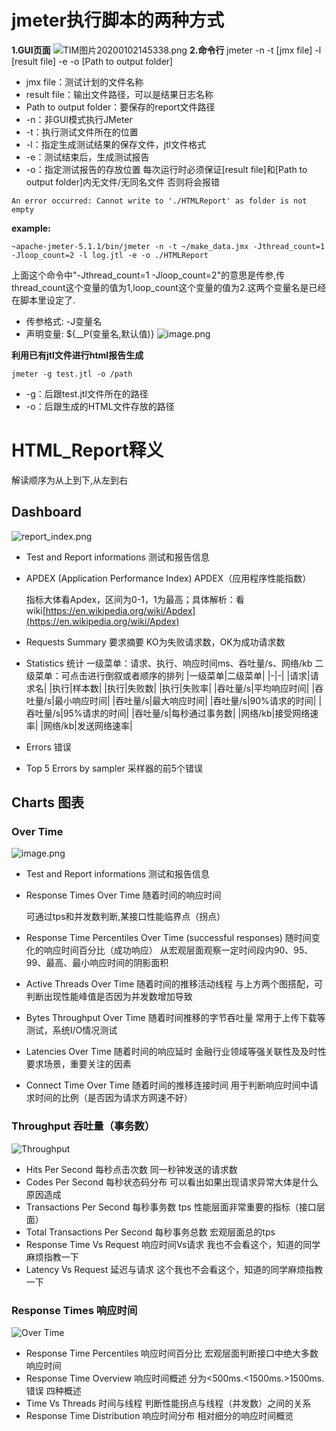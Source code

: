 # jmeter执行脚本的两种方式
**1.GUI页面**
![TIM图片20200102145338.png](https://upload-images.jianshu.io/upload_images/20499241-d403e693fdc31562.png?imageMogr2/auto-orient/strip%7CimageView2/2/w/1240)
**2.命令行**
jmeter -n -t [jmx file] -l [result file] -e -o [Path to output folder]
- jmx file：测试计划的文件名称
- result file：输出文件路径，可以是结果日志名称
- Path to output folder：要保存的report文件路径
- -n：非GUI模式执行JMeter
- -t：执行测试文件所在的位置
- -l：指定生成测试结果的保存文件，jtl文件格式
- -e：测试结束后，生成测试报告
- -o：指定测试报告的存放位置
每次运行时必须保证[result file]和[Path to output folder]内无文件/无同名文件
否则将会报错
```shell
An error occurred: Cannot write to './HTMLReport' as folder is not empty
```
**example:**
```shell
~apache-jmeter-5.1.1/bin/jmeter -n -t ~/make_data.jmx -Jthread_count=1 -Jloop_count=2 -l log.jtl -e -o ./HTMLReport
```
上面这个命令中"-Jthread_count=1 -Jloop_count=2"的意思是传参,传thread_count这个变量的值为1,loop_count这个变量的值为2.这两个变量名是已经在脚本里设定了.
- 传参格式:  -J变量名
- 声明变量: ${__P(变量名,默认值)}
![image.png](https://upload-images.jianshu.io/upload_images/20499241-e8f062cf0b86f2c6.png?imageMogr2/auto-orient/strip%7CimageView2/2/w/1240)

**利用已有jtl文件进行html报告生成**
```shell
jmeter -g test.jtl -o /path
```
- -g：后跟test.jtl文件所在的路径
- -o：后跟生成的HTML文件存放的路径

# HTML_Report释义

解读顺序为从上到下,从左到右
## Dashboard
![report_index.png](https://upload-images.jianshu.io/upload_images/20499241-11530fca4f589b65.png?imageMogr2/auto-orient/strip%7CimageView2/2/w/1240)
- Test and Report informations 测试和报告信息

- APDEX (Application Performance Index) APDEX（应用程序性能指数）

    指标大体看Apdex，区间为0-1，1为最高；具体解析：看wiki[https://en.wikipedia.org/wiki/Apdex](https://en.wikipedia.org/wiki/Apdex)
- Requests Summary 要求摘要
    KO为失败请求数，OK为成功请求数
- Statistics 统计
    一级菜单：请求、执行、响应时间ms、吞吐量/s、网络/kb
    二级菜单：可点击进行倒叙或者顺序的排列
    |一级菜单|二级菜单|
    |-|-|
    |请求|请求名|
    |执行|样本数|
    |执行|失败数|
    |执行|失败率|
    |吞吐量/s|平均响应时间|
    |吞吐量/s|最小响应时间|
    |吞吐量/s|最大响应时间|
    |吞吐量/s|90%请求的时间|
    |吞吐量/s|95%请求的时间|
    |吞吐量/s|每秒通过事务数|
    |网络/kb|接受网络速率|
    |网络/kb|发送网络速率|
- Errors 错误 

- Top 5 Errors by sampler 采样器的前5个错误

## Charts 图表

### Over Time


![image.png](https://upload-images.jianshu.io/upload_images/20499241-8160b6fa7bf92598.png?imageMogr2/auto-orient/strip%7CimageView2/2/w/1240)


- Test and Report informations 测试和报告信息

- Response Times Over Time 随着时间的响应时间
    
    可通过tps和并发数判断,某接口性能临界点（拐点）
- Response Time Percentiles Over Time (successful responses) 随时间变化的响应时间百分比（成功响应）
    从宏观层面观察一定时间段内90、95、99、最高、最小响应时间的阴影面积
- Active Threads Over Time 随着时间的推移活动线程
    与上方两个图搭配，可判断出现性能峰值是否因为并发数增加导致
- Bytes Throughput Over Time 随着时间推移的字节吞吐量
    常用于上传下载等测试，系统I/O情况测试
- Latencies Over Time 随着时间的响应延时
    金融行业领域等强关联性及及时性要求场景，重要关注的因素
- Connect Time Over Time 随着时间的推移连接时间
    用于判断响应时间中请求时间的比例（是否因为请求方网速不好）
### Throughput 吞吐量（事务数）
![Throughput](https://upload-images.jianshu.io/upload_images/20499241-dc490ee452883c8d.png?imageMogr2/auto-orient/strip%7CimageView2/2/w/1240)

- Hits Per Second  每秒点击次数
    同一秒钟发送的请求数
- Codes Per Second  每秒状态码分布
    可以看出如果出现请求异常大体是什么原因造成
- Transactions Per Second  每秒事务数
    tps 性能层面非常重要的指标（接口层面）
- Total Transactions Per Second  每秒事务总数
    宏观层面总的tps
- Response Time Vs Request  响应时间Vs请求
    我也不会看这个，知道的同学麻烦指教一下
- Latency Vs Request  延迟与请求
    这个我也不会看这个，知道的同学麻烦指教一下
### Response Times 响应时间
![Over Time](https://upload-images.jianshu.io/upload_images/20499241-29bab4d386c77357.png?imageMogr2/auto-orient/strip%7CimageView2/2/w/1240)
- Response Time Percentiles 响应时间百分比
    宏观层面判断接口中绝大多数响应时间
- Response Time Overview 响应时间概述
    分为<500ms.<1500ms.>1500ms.错误 四种概述
- Time Vs Threads 时间与线程
    判断性能拐点与线程（并发数）之间的关系
- Response Time Distribution 响应时间分布
    相对细分的响应时间概览